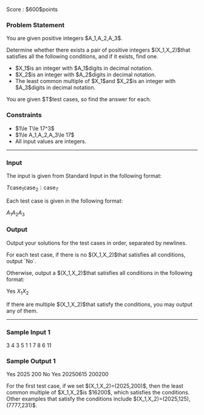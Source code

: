 
<div>

<span>

<span>

<p>
Score : $600$points
</p>

<div>

<section>

### **Problem Statement**

<p>
You are given positive integers $A_1,A_2,A_3$.
</p>

<p>
Determine whether there exists a pair of positive integers $(X_1,X_2)$that satisfies all the following conditions, and if it exists, find one.
</p>

<ul>

<li>
$X_1$is an integer with $A_1$digits in decimal notation.
</li>

<li>
$X_2$is an integer with $A_2$digits in decimal notation.
</li>

<li>
The least common multiple of $X_1$and $X_2$is an integer with $A_3$digits in decimal notation.
</li>

</ul>

<p>
You are given $T$test cases, so find the answer for each.
</p>

</section>

</div>

<div>

<section>

### **Constraints**

<ul>

<li>
$1\le T\le 17^3$
</li>

<li>
$1\le A_1,A_2,A_3\le 17$
</li>

<li>
All input values are integers.
</li>

</ul>

</section>

</div>

---

<div>

<div>

<section>

### **Input**

<p>
The input is given from Standard Input in the following format:
</p>

<div>

$T$$\text{case}_1$$\text{case}_2$$\vdots$$\text{case}_T$
</div>

<p>
Each test case is given in the following format:
</p>

<div>

$A_1$$A_2$$A_3$
</div>

</section>

</div>

<div>

<section>

### **Output**

<p>
Output your solutions for the test cases in order, separated by newlines.
</p>

<p>
For each test case, if there is no $(X_1,X_2)$that satisfies all conditions, output `No`.
</p>

<p>
Otherwise, output a $(X_1,X_2)$that satisfies all conditions in the following format:
</p>

<div>

Yes
$X_1$$X_2$
</div>

<p>
If there are multiple $(X_1,X_2)$that satisfy the conditions, you may output any of them.
</p>

</section>

</div>

</div>

---

<div>

<section>

### **Sample Input 1**

<div>

3
4 3 5
1 1 7
8 6 11

</div>

</section>

</div>

<div>

<section>

### **Sample Output 1**

<div>

Yes
2025 200
No
Yes
20250615 200200

</div>

<p>
For the first test case, if we set $(X_1,X_2)=(2025,200)$, then the least common multiple of $X_1,X_2$is $16200$, which satisfies the conditions. Other examples that satisfy the conditions include $(X_1,X_2)=(2025,125),(7777,231)$.
</p>

</section>

</div>

</span>

</span>

</div>
